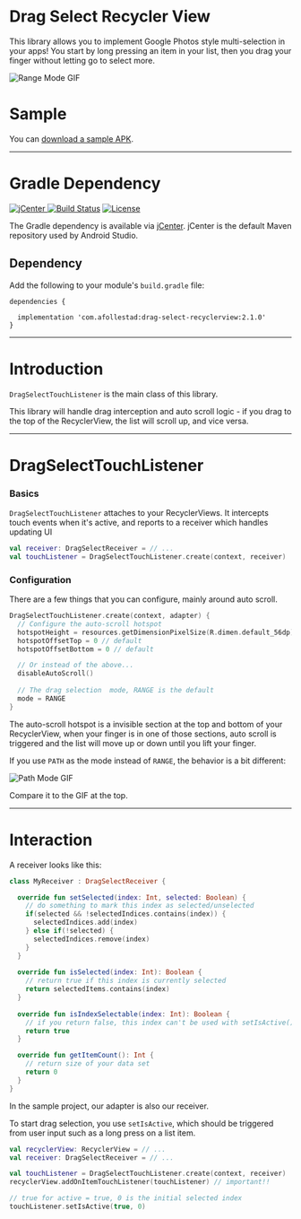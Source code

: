 # Drag Select Recycler View

This library allows you to implement Google Photos style multi-selection in your apps! You start
by long pressing an item in your list, then you drag your finger without letting go to select more.

![Range Mode GIF](https://github.com/afollestad/drag-select-recyclerview/raw/master/art/range.gif)

# Sample

You can [download a sample APK](https://github.com/afollestad/drag-select-recyclerview/raw/master/sample/sample.apk).

---

# Gradle Dependency

[ ![jCenter](https://api.bintray.com/packages/drummer-aidan/maven/drag-select-recyclerview/images/download.svg) ](https://bintray.com/drummer-aidan/maven/drag-select-recyclerview/_latestVersion)
[![Build Status](https://travis-ci.org/afollestad/drag-select-recyclerview.svg)](https://travis-ci.org/afollestad/drag-select-recyclerview)
[![License](https://img.shields.io/badge/license-Apache%202-4EB1BA.svg?style=flat-square)](https://www.apache.org/licenses/LICENSE-2.0.html)

The Gradle dependency is available via [jCenter](https://bintray.com/drummer-aidan/maven/material-camera/view).
jCenter is the default Maven repository used by Android Studio.

## Dependency

Add the following to your module's `build.gradle` file:

```Gradle
dependencies {

  implementation 'com.afollestad:drag-select-recyclerview:2.1.0'
}
```

---

# Introduction

`DragSelectTouchListener` is the main class of this library.

This library will handle drag interception and auto scroll logic - if you drag to the top of the RecyclerView,
the list will scroll up, and vice versa.

---

# DragSelectTouchListener

### Basics

`DragSelectTouchListener` attaches to your RecyclerViews. It intercepts touch events
when it's active, and reports to a receiver which handles updating UI

```kotlin
val receiver: DragSelectReceiver = // ...
val touchListener = DragSelectTouchListener.create(context, receiver)
```

### Configuration

There are a few things that you can configure, mainly around auto scroll.

```kotlin
DragSelectTouchListener.create(context, adapter) {
  // Configure the auto-scroll hotspot
  hotspotHeight = resources.getDimensionPixelSize(R.dimen.default_56dp)
  hotspotOffsetTop = 0 // default
  hotspotOffsetBottom = 0 // default

  // Or instead of the above...
  disableAutoScroll()
  
  // The drag selection  mode, RANGE is the default
  mode = RANGE
}
```

The auto-scroll hotspot is a invisible section at the top and bottom of your
RecyclerView, when your finger is in one of those sections, auto scroll is
triggered and the list will move up or down until you lift your finger.

If you use `PATH` as the mode instead of `RANGE`, the behavior is a bit different:

![Path Mode GIF](https://github.com/afollestad/drag-select-recyclerview/raw/master/art/path.gif)

Compare it to the GIF at the top.

---

# Interaction

A receiver looks like this:

```kotlin
class MyReceiver : DragSelectReceiver {

  override fun setSelected(index: Int, selected: Boolean) {
    // do something to mark this index as selected/unselected
    if(selected && !selectedIndices.contains(index)) {
      selectedIndices.add(index)
    } else if(!selected) {
      selectedIndices.remove(index)
    }
  }
  
  override fun isSelected(index: Int): Boolean {
    // return true if this index is currently selected
    return selectedItems.contains(index)
  }
  
  override fun isIndexSelectable(index: Int): Boolean {
    // if you return false, this index can't be used with setIsActive()
    return true
  }

  override fun getItemCount(): Int {
    // return size of your data set
    return 0
  }
}
```

In the sample project, our adapter is also our receiver.

To start drag selection, you use `setIsActive`, which should be triggered
from user input such as a long press on a list item.

```kotlin
val recyclerView: RecyclerView = // ...
val receiver: DragSelectReceiver = // ...

val touchListener = DragSelectTouchListener.create(context, receiver)
recyclerView.addOnItemTouchListener(touchListener) // important!!

// true for active = true, 0 is the initial selected index
touchListener.setIsActive(true, 0)
````
